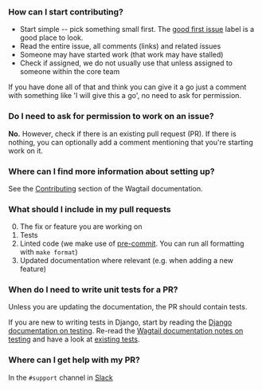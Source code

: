### How can I start contributing?

* Start simple -- pick something small first. The [good first issue](https://github.com/wagtail/wagtail/issues?q=is%3Aopen+is%3Aissue+label%3A%22good+first+issue%22) label is a good place to look.
* Read the entire issue, all comments (links) and related issues
* Someone may have started work (that work may have stalled)
* Check if assigned, we do not usually use that unless assigned to someone within the core team

If you have done all of that and think you can give it a go just a comment with something like 'I will give this a go', no need to ask for permission.

### Do I need to ask for permission to work on an issue?

**No.** However, check if there is an existing pull request (PR). If there is nothing, you can optionally add a comment mentioning that you're starting work on it.

### Where can I find more information about setting up?

See the [Contributing](https://docs.wagtail.org/en/stable/contributing/index.html) section of the Wagtail documentation.

### What should I include in my pull requests

0. The fix or feature you are working on
1. Tests
2. Linted code (we make use of [pre-commit](https://pre-commit.com/). You can run all formatting with `make format`)
3. Updated documentation where relevant (e.g. when adding a new feature)

### When do I need to write unit tests for a PR?

Unless you are updating the documentation, the PR should contain tests.

If you are new to writing tests in Django, start by reading the [Django documentation on testing](https://docs.djangoproject.com/en/4.0/topics/testing/overview/). Re-read the [Wagtail documentation notes on testing](https://docs.wagtail.org/en/stable/contributing/developing.html#testing) and have a look at [existing tests](https://cs.github.com/?scopeName=All+repos&scope=&q=repo%3Awagtail%2Fwagtail+path%3A**%2Ftests%2F**).

### Where can I get help with my PR?

In the `#support` channel in [Slack](https://github.com/wagtail/wagtail/wiki/Slack)
